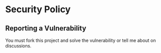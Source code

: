# Security Policy

## Reporting a Vulnerability

You must fork this project and solve the vulnerability or tell me about on discussions.
